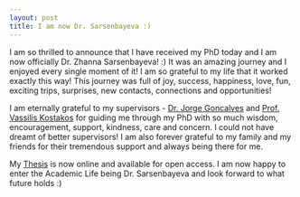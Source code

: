```yaml
---
layout: post
title: I am now Dr. Sarsenbayeva :)
---
```

I am so thrilled to announce that I have received my PhD today and I am now officially Dr. Zhanna Sarsenbayeva! :) 
It was an amazing journey and I enjoyed every single moment of it! I am so grateful to my life that it worked exactly this way!
This journey was full of joy, success, happiness, love, fun, exciting trips, surprises, new contacts, connections and opportunities!

I am eternally grateful to my supervisors - [Dr. Jorge Goncalves](https://www.jorgegoncalves.com/) and [Prof. Vassilis Kostakos](https://people.eng.unimelb.edu.au/vkostakos/) for guiding me through my PhD with so much wisdom, encouragement, support, kindness, care and concern. I could not have dreamt of better supervisors!
I am also forever grateful to my family and my friends for their tremendous support and always being there for me.

My [Thesis](https://minerva-access.unimelb.edu.au/handle/11343/239076) is now online and available for open access.
I am now happy to enter the Academic Life being Dr. Sarsenbayeva and look forward to what future holds :) 
